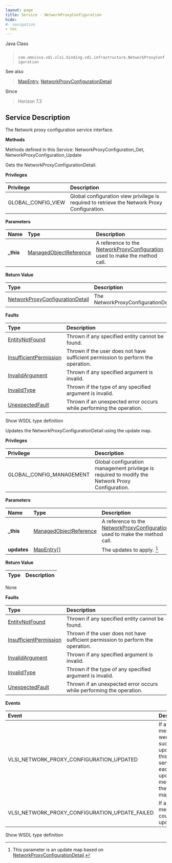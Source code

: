 ```yaml
---
layout: page
title: Service - NetworkProxyConfiguration
hide:
#- navigation
- toc
---
```








Java Class
> ` com.omnissa.vdi.vlsi.binding.vdi.infrastructure.NetworkProxyConfiguration`

See also
> [MapEntry](vdi.util.MapEntry.md), [NetworkProxyConfigurationDetail](vdi.infrastructure.NetworkProxyConfiguration.NetworkProxyConfigurationDetail.md)

Since
> Horizon 7.3





## Service Description

The Network proxy configuration service interface.

**Methods**

Methods defined in this Service:
NetworkProxyConfiguration_Get, NetworkProxyConfiguration_Update




Gets the NetworkProxyConfigurationDetail.

**Privileges**

Privilege | Description
:---|:---
GLOBAL_CONFIG_VIEW|  Global configuration view privilege is required to retrieve the Network Proxy Configuration.



**Parameters**

 Name | Type | Description
:---|:---|:---
**_this**| [ManagedObjectReference](vmodl.ManagedObjectReference.md)|  A reference to the [NetworkProxyConfiguration](vdi.infrastructure.NetworkProxyConfiguration.md) used to make the method call.



**Return Value**

Type | Description
:---|:---
[NetworkProxyConfigurationDetail](vdi.infrastructure.NetworkProxyConfiguration.NetworkProxyConfigurationDetail.md)| The NetworkProxyConfigurationDetail.



**Faults**

Type | Description
:---|:---
[EntityNotFound](vdi.fault.EntityNotFound.md)| Thrown if any specified entity cannot be found.
[InsufficientPermission](vdi.fault.InsufficientPermission.md)| Thrown if the user does not have sufficient permission to perform the operation.
[InvalidArgument](vdi.fault.InvalidArgument.md)| Thrown if any specified argument is invalid.
[InvalidType](vdi.fault.InvalidType.md)| Thrown if the type of any specified argument is invalid.
[UnexpectedFault](vdi.fault.UnexpectedFault.md)| Thrown if an unexpected error occurs while performing the operation.

Show WSDL type definition







Updates the NetworkProxyConfigurationDetail using the update map.

**Privileges**

Privilege | Description
:---|:---
GLOBAL_CONFIG_MANAGEMENT|  Global configuration management privilege is required to modify the Network Proxy Configuration.



**Parameters**

 Name | Type | Description
:---|:---|:---
**_this**| [ManagedObjectReference](vmodl.ManagedObjectReference.md)|  A reference to the [NetworkProxyConfiguration](vdi.infrastructure.NetworkProxyConfiguration.md) used to make the method call.
**updates**| [MapEntry[]](vdi.util.MapEntry.md)|  The updates to apply. [^292]





**Return Value**

Type | Description
:---|:---
None



**Faults**

Type | Description
:---|:---
[EntityNotFound](vdi.fault.EntityNotFound.md)| Thrown if any specified entity cannot be found.
[InsufficientPermission](vdi.fault.InsufficientPermission.md)| Thrown if the user does not have sufficient permission to perform the operation.
[InvalidArgument](vdi.fault.InvalidArgument.md)| Thrown if any specified argument is invalid.
[InvalidType](vdi.fault.InvalidType.md)| Thrown if the type of any specified argument is invalid.
[UnexpectedFault](vdi.fault.UnexpectedFault.md)| Thrown if an unexpected error occurs while performing the operation.



**Events**

Event | Description
:---|:---
VLSI_NETWORK_PROXY_CONFIGURATION_UPDATED|  If all members were successfully updated, this will be sent for each updated member in the update map.
VLSI_NETWORK_PROXY_CONFIGURATION_UPDATE_FAILED|  If any member could not be updated.

Show WSDL type definition












 


[^292]: This parameter is an update map based on [NetworkProxyConfigurationDetail](vdi.infrastructure.NetworkProxyConfiguration.NetworkProxyConfigurationDetail.md "NetworkProxyConfigurationDetail").